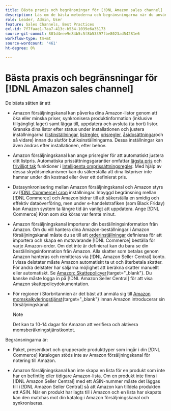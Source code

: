 ```yaml
---
title: Bästa praxis och begränsningar för [!DNL Amazon sales channel]
description: Läs om de bästa metoderna och begränsningarna när du använder Amazon försäljningskanal för Adobe Commerce och Magento Open Source.
role: Leader, Admin, User
feature: Sales Channels, Best Practices
exl-id: 7f7faae1-7aa7-413c-b534-1039e6a35173
source-git-commit: 801d4eee9e84b5c5f8b53397fbe8023ad54281e6
workflow-type: tm+mt
source-wordcount: '461'
ht-degree: 0%

---
```


# Bästa praxis och begränsningar för [!DNL Amazon sales channel]

De bästa sätten är att

- Amazon försäljningskanal kan påverka dina Amazon-listor genom att öka eller minska priser, synkronisera produktinformation (inklusive tillgängligt lager) samt lägga till, uppdatera och avsluta (ta bort) listor. Granska dina listor efter status under installationen och justera inställningarna ([listinställningar](./listing-settings.md), [listregler](./listing-rules.md), [prisregler](./pricing-products.md), [åsidosättningar](./overrides.md)och så vidare) innan du slutför butiksinställningarna. Dessa inställningar kan även ändras efter installationen, efter behov.

- Amazon försäljningskanal kan ange prisregler för att automatiskt justera ditt listpris. Automatiska prissättningsgarantier omfattar [lägsta pris](./floor-price.md) och [frivilligt tak](./optional-ceiling-price.md) funktioner i [Intelligenta omprissättningsregler](./intelligent-repricing-rules.md). Med hjälp av dessa skyddsmekanismer kan du säkerställa att dina listpriser inte hamnar under din kostnad eller över ett definierat pris.

- Datasynkronisering mellan Amazon försäljningskanal och Amazon styrs av [[!DNL Commerce] cron](https://experienceleague.adobe.com/docs/commerce-admin/systems/tools/cron.html) inställningar. Inbyggd begränsning mellan [!DNL Commerce] och Amazon bidrar till att säkerställa en smidig och effektiv dataöverföring, men under e-handelstrafiken (som Black Friday) kan Amazon system ta längre tid än vanligt att uppdatera. Ange [!DNL Commerce] Kron som ska köras var femte minut.

- Amazon försäljningskanal importerar din beställningsinformation från Amazon. Om du vill hantera dina Amazon-beställningar i Amazon försäljningskanal måste du se till att [orderinställningar](./order-settings.md) definieras för att importera och skapa en motsvarande [!DNL Commerce] beställa för varje Amazon-order. Om det inte är definierat kan du bara se din beställningsinformation från Amazon. Alla skatter som betalas genom Amazon hanteras och remitteras via [!DNL Amazon Seller Central] konto. I vissa delstater måste Amazon automatiskt ta ut och återbetala skatter. För andra delstater har säljarna möjlighet att beräkna skatter manuellt eller automatiskt. Se [Amazon: Skattepolicyer](https://sellercentral.amazon.com/gp/help/external/help.html?itemID=200405820&amp;language=en_US/){target="_blank"}. Du kanske måste logga in på [!DNL Amazon Seller Central] för att visa Amazon skattepolicydokumentation.

- För regioner i Storbritannien är det bäst att anmäla sig till [Amazon momskalkyleringstjänst](https://sell.amazon.co.uk/learn/vat-resources/){target="_blank"} innan Amazon introducerar sin försäljningskanal.

  >[!NOTE]
  >
  >Det kan ta 10-14 dagar för Amazon att verifiera och aktivera momsberäkningstjänstkontot.

Begränsningarna är:

- Paket, presentkort och grupperade produkttyper som ingår i din [!DNL Commerce] Katalogen stöds inte av Amazon försäljningskanal för notering till Amazon.

- Amazon försäljningskanal kan inte skapa en lista för en produkt som inte har en befintlig eller tidigare Amazon-lista. Om en produkt inte finns i [!DNL Amazon Seller Central] med ett ASIN-nummer måste det läggas till i [!DNL Amazon Seller Central] så att Amazon kan tilldela produkten ett ASIN. När en produkt har lagts till i Amazon och en lista har skapats kan den matchas mot din katalog i Amazon försäljningskanal och synkroniseras.

